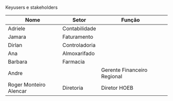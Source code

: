 Keyusers e stakeholders 

| Nome                   | Setor         | Função                      |     |
| ---------------------- | ------------- | --------------------------- | --- |
| Adriele                | Contabilidade |                             |     |
| Jamara                 | Faturamento   |                             |     |
| Dirlan                 | Controladoria |                             |     |
| Ana                    | Almoxarifado  |                             |     |
| Barbara                | Farmacia      |                             |     |
| Andre                  |               | Gerente Financeiro Regional |     |
| Roger Monteiro Alencar | Diretoria     | Diretor HOEB                |     |


